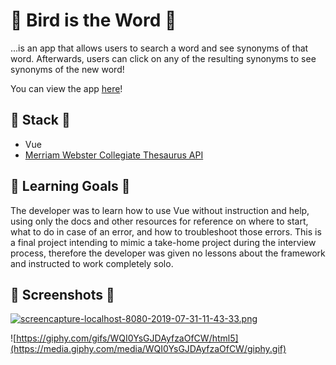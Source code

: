 # 🦜 Bird is the Word 🦜

...is an app that allows users to search a word and see synonyms of that word. Afterwards, users can click on any of the resulting synonyms to see synonyms of the new word!

You can view the app [here]()!

## 🦚 Stack 🦚
- Vue
- [Merriam Webster Collegiate Thesaurus API](https://dictionaryapi.com/products/api-collegiate-thesaurus)


## 🦉 Learning Goals 🦉
The developer was to learn how to use Vue without instruction and help, using only the docs and other resources for reference on where to start, what to do in case of an error, and how to troubleshoot those errors. This is a final project intending to mimic a take-home project during the interview process, therefore the developer was given no lessons about the framework and instructed to work completely solo.

##  🦢 Screenshots 🦢

[![screencapture-localhost-8080-2019-07-31-11-43-33.png](https://i.postimg.cc/1tbWjwvW/screencapture-localhost-8080-2019-07-31-11-43-33.png)](https://postimg.cc/34CCy45p)


![https://giphy.com/gifs/WQI0YsGJDAyfzaOfCW/html5](https://media.giphy.com/media/WQI0YsGJDAyfzaOfCW/giphy.gif)